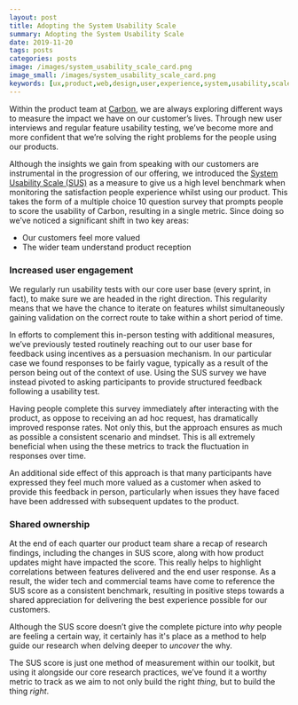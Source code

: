 ```yaml
---
layout: post
title: Adopting the System Usability Scale
summary: Adopting the System Usability Scale
date: 2019-11-20
tags: posts
categories: posts
image: /images/system_usability_scale_card.png
image_small: /images/system_usability_scale_card.png
keywords: [ux,product,web,design,user,experience,system,usability,scale,load,measure,research,metric,stats,data]
---
```


Within the product team at <a href="https://carbondmp.com" target="_blank">Carbon</a>, we are always exploring different ways to measure the impact we have on our customer’s lives. Through new user interviews and regular feature usability testing, we’ve become more and more confident that we’re solving the right problems for the people using our products.

Although the insights we gain from speaking with our customers are instrumental in the progression of our offering, we introduced the <a href="https://www.usability.gov/how-to-and-tools/methods/system-usability-scale.html" target="_blank">System Usability Scale (SUS)</a> as a measure to give us a high level benchmark when monitoring the satisfaction people experience whilst using our product. This takes the form of a multiple choice 10 question survey that prompts people to score the usability of Carbon, resulting in a single metric. Since doing so we’ve noticed a significant shift in two key areas:

- Our customers feel more valued
- The wider team understand product reception

### Increased user engagement

We regularly run usability tests with our core user base (every sprint, in fact), to make sure we are headed in the right direction. This regularity means that we have the chance to iterate on features whilst simultaneously gaining validation on the correct route to take within a short period of time.

In efforts to complement this in-person testing with additional measures, we’ve previously tested routinely reaching out to our user base for feedback using incentives as a persuasion mechanism. In our particular case we found responses to be fairly vague, typically as a result of the person being out of the context of use. Using the SUS survey we have instead pivoted to asking participants to provide structured feedback following a usability test.

Having people complete this survey immediately after interacting with the product, as oppose to receiving an ad hoc request, has dramatically improved response rates. Not only this, but the approach ensures as much as possible a consistent scenario and mindset. This is all extremely beneficial when using the these metrics to track the fluctuation in responses over time.

An additional side effect of this approach is that many participants have expressed they feel much more valued as a customer when asked to provide this feedback in person, particularly when issues they have faced have been addressed with subsequent updates to the product.

### Shared ownership

At the end of each quarter our product team share a recap of research findings, including the changes in SUS score, along with how product updates might have impacted the score. This really helps to highlight correlations between features delivered and the end user response. As a result, the wider tech and commercial teams have come to reference the SUS score as a consistent benchmark, resulting in positive steps towards a shared appreciation for delivering the best experience possible for our customers.

Although the SUS score doesn’t give the complete picture into *why* people are feeling a certain way, it certainly has it's place as a method to help guide our research when delving deeper to *uncover* the why.

The SUS score is just one method of measurement within our toolkit, but using it alongside our core research practices, we’ve found it a worthy metric to track as we aim to not only build the right *thing*, but to build the thing *right*.
